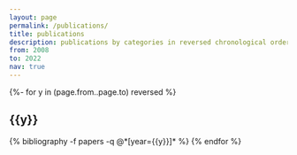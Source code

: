 ```yaml
---
layout: page
permalink: /publications/
title: publications
description: publications by categories in reversed chronological order. generated by jekyll-scholar.
from: 2008 
to: 2022
nav: true
---
```

<!-- _pages/publications.md -->
<div class="publications">
{%- for y in (page.from..page.to) reversed %}
  <h2 class="year">{{y}}</h2>
  {% bibliography -f papers -q @*[year={{y}}]* %}
{% endfor %}

</div>
